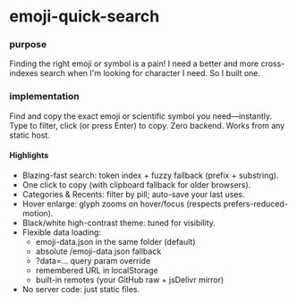 # emoji-quick-search

### purpose
Finding the right emoji or symbol is a pain! I need a better and more cross-indexes search when I'm looking for character I need. So I built one.

### implementation
Find and copy the exact emoji or scientific symbol you need—instantly.
Type to filter, click (or press Enter) to copy. Zero backend. Works from any static host.

#### Highlights
* Blazing-fast search: token index + fuzzy fallback (prefix + substring).
* One click to copy (with clipboard fallback for older browsers).
* Categories & Recents: filter by pill; auto-save your last uses.
* Hover enlarge: glyph zooms on hover/focus (respects prefers-reduced-motion).
* Black/white high-contrast theme: tuned for visibility.
* Flexible data loading:
  * emoji-data.json in the same folder (default)
  * absolute /emoji-data.json fallback
  * ?data=… query param override
  * remembered URL in localStorage
  * built-in remotes (your GitHub raw + jsDelivr mirror)
* No server code: just static files.
